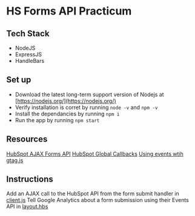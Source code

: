 # HS Forms API Practicum

## Tech Stack
- NodeJS
- ExpressJS
- HandleBars  

## Set up
- Download the latest long-term support version of Nodejs at [https://nodejs.org/](https://nodejs.org/)
- Verify installation is corret by running `node -v` and `npm -v`
- Install the dependancies by running `npm i`
- Run the app by running `npm start`

## Resources
[HubSpot AJAX Forms API](https://developers.hubspot.com/docs/methods/forms/submit_form_ajax)
[HubSpot Global Callbacks](https://developers.hubspot.com/global-form-events)
[Using events wtih gtag.js](https://developers.google.com/analytics/devguides/collection/gtagjs/migration#track_events)

## Instructions
Add an AJAX call to the HubSpot API from the form submit handler in [client.js](./public/javascripts/client.js)
Tell Google Analytics about a form submission using their Events API in [layout.hbs](./templates/layout.hbs)




